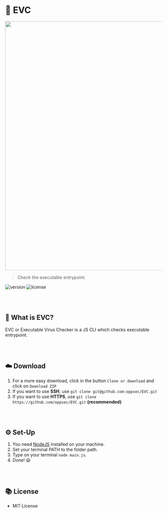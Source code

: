 # 🐛 EVC

<img src="https://i.imgur.com/xjcY7RR.png" width="800">

> Check the executable entrypoint.

![version](https://img.shields.io/badge/VERSION-1.0.0-brightgreen.svg?style=for-the-badge)
![license](https://img.shields.io/badge/LICENSE-MIT-blue.svg?style=for-the-badge)

<br><br>

## 🤔 What is EVC?
EVC or Executable Virus Checker is a JS CLI which checks executable entrypoint.

<br><br>

## ☁️ Download
1. For a more easy download, click in the button `Clone or download` and click on `Download ZIP`
2. If you want to use **SSH**, use `git clone git@github.com:oppsec/EVC.git`
3. If you want to use **HTTPS**, use `git clone https://github.com/oppsec/EVC.git` **(recommended)**

<br><br>

## ⚙️ Set-Up
1. You need [NodeJS](https://nodejs.org/en/) installed on your machine.
2. Set your terminal PATH to the folder path.
3. Type on your terminal `node main.js`.
4. Done! 😃

<br><br>

## 📚 License
- MIT License
